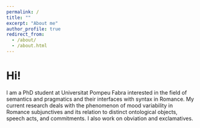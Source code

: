 ```yaml
---
permalink: /
title: ""
excerpt: "About me"
author_profile: true
redirect_from: 
  - /about/
  - /about.html
---
```


Hi!
======
I am a PhD student at Universitat Pompeu Fabra interested in the field of semantics and pragmatics and their interfaces with syntax in Romance. My current research deals with the phenomenon of mood variability in Romance subjunctives and its relation to distinct ontological objects, speech acts, and commitments. I also work on obviation and exclamatives.
